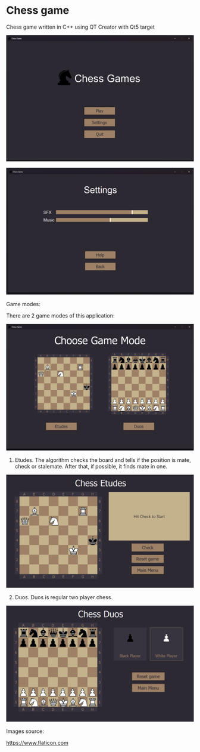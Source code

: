 # Chess game 

Chess game written in C++ using QT Creator with Qt5 target

![](/Images/MainMenu.png)

![](/Images/Settings.png)

Game modes:

There are 2 game modes of this application:

![](/Images/GameModes.png)

1. Etudes. The algorithm checks the board and tells if the position is mate, check or stalemate. After that, if possible, it finds mate in one.

![](/Images/EtudesScreen.png)

2. Duos. Duos is regular two player chess.

![](/Images/DuosScreen.png)

Images source:

https://www.flaticon.com
